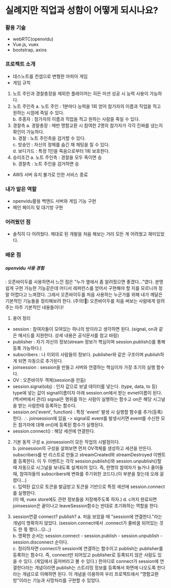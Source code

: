 # 실례지만 직업과 성함이 어떻게 되시나요?
### 활용 기술
- webRTC(openvidu)
- Vue.js, vuex
- bootstrap, axios

### 프로젝트 소개
- 데스노트를 컨셉으로 변형한 마피아 게임
- 게임 규칙
1. 노트 주인과 경찰총장을 제외한 플레이어는 히든 미션 성공 시 능력 사용이 가능하다.
2. 노트 주인측
  a. 노트 주인 : 1분마다 능력을 1회 얻어 참가자의 이름과 직업을 적고 원하는 시점에 죽일 수 있다.  
  b. 추종자 : 참가자의 이름과 직업을 적고 원하는 사람을 죽일 수 있다.  
3. 경찰측
  a. 경찰총장 : 매번 명함교환 시 참여한 2명의 참가자가 각각 진짜를 냈는지 확인이 가능하다.  
  b. 경찰 : 노트 주인측을 검거할 수 있다.  
  c. 방송인 : 자신의 정체를 숨긴 채 채팅을 칠 수 있다.  
  d. 보디가드 : 특정 1인을 죽음으로부터 1회 보호한다.  
4. 승리조건
  a. 노트 주인측 : 경찰을 모두 죽이면 승  
  b. 경찰측 : 노트 주인을 검거하면 승  
* AWS 서버 유지 불가로 인한 서비스 종료  

### 내가 맡은 역할
- openvidu활용 백엔드 서버와 게임 기능 구현
- 메인 페이지 및 대기방 구현

### 어려웠던 점
- 솔직히 다 어려웠다. 제대로 된 개발을 처음 해보는 거라 모든 게 어려웠고 재미있었다.

### 배운 점
##### openvidu 사용 경험
: 오픈바이두를 사용하면서 느낀 점은 "누가 옆에서 좀 알려줬으면 좋겠다..."였다. 분명 쉽게 구현 가능한 기능같은데 어디서 레퍼런스를 얻어서 구현해야 할 지를 모르니까 정말 어렵다고 느껴졌다. 그래서 오픈바이두를 처음 사용하는 누군가를 위해 내가 깨달은 기본적인 기능들을 정리해보려 한다.
(주의!🤩) 오픈바이두를 처음 써보는 사람에게 알려주는 아주 기본적인 내용들이다!

1) 용어 정리
- session : 참여자들이 모여있는 하나의 방이라고 생각하면 된다.
  (signal, on과 같은 매서드를 지원한다. 상세 내용은 공식문서를 참고 바람)
- publisher : 자기 자신의 정보(stream 정보가 핵심이며 session.publish()를 통해 등록 가능하다.)
- subscribers : 나 이외의 사람들의 정보다. publisher와 같은 구조이며 publish하게 되면 자동으로 추가된다.
- joinsession : session을 만들고 서버와 연결하는 핵심이자 가장 초기의 실행 함수다.
- OV : 오픈바이두 객체(session을 만듬)
- session.signal(obj) : 인자 값으로 보낼 데이터를 넣는다. (type, data, to 등)
  type에 넣는 값이 signal이름이자 아래 session.on에서 받는 evnet이름이 된다.(백서버에서 관리)
  signal은 행위를 하는 사람이 실행하는 함수고 on은 해당 시그널을 받는 사람한테 등록하는 함수다.
- session.on('event', function) : 특정 'event' 발생 시 실행할 함수를 추가(등록)한다.  ∴ joinsession에 있음
  -> signal로 event를 발생시키면 event를 수신한 모든 참가자에 대해 on()에 등록된 함수가 실행된다.
- session.connect() : 해당 세션에 연결한다.

2) 기본 동작 구성
 a. joinsession이 모든 작업의 시발점이다.  
 b. joinsession의 구성을 살펴보면 먼저 OV객체를 생성하고 세션을 만든다. subscribers를 빈 리스트로 만들고 streamCreated와 streamDestroyed 이벤트를 등록한다. 이 두 이벤트는 각각 session.publish()와 session.unpublish()할 때 자동으로 시그널을 보내도록 설계되어 있다. 즉, 한명의 참여자가 늘거나 줄어들 때, 참여자들의 subscribers에 변화를 주기위한 코드다.(이 부분을 찾는데 오래 걸렸다...)  
 c. 입력된 값으로 토큰을 발급받고 토큰을 기반으로 특정 세션에 session.connect를 실행한다.  
     (이 때, vuex store에도 관련 정보들을 저장해주도록 하자.) 
 d. c까지 완료되면 joinsession은 끝이나고 leaveSession함수는 반대로 초기화하는 역할을 한다.  

3) session연결 connect? publish?
 a. 처음 보았을 때 "session에 연결한다."라는 개념이 명확하지 않았다. (session.connect에서 .connect가 줄바꿈 되어있는 것도 한 몫 했다...😑..;)  
 b. 명확한 순서는 session.connect - session.publish - session.unpublish - session.disconnect 순이다.  
 c. 정리하자면 connect가 session에 연결하는 함수이고 publish는 publisher를 등록하는 함수다. 즉, connect만 되어있고 publisher로 등록되지 않은 사람도 있을 수 있다. (게임에서 옵저버라고 볼 수 있다.)  한마디로 connect가 session에 연결한다라는 개념이라면 publish는 스트리밍 정보를 등록해서 화면에 나오도록 한다라는 개념으로 이해하면 된다. 이 개념을 이용하여 우리 프로젝트에서 "명함교환방"이라는 기능과 사망처리를 구현할 수 있었다.  
